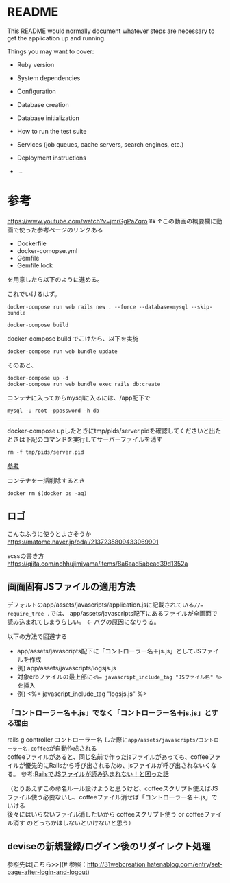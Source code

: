 # README

This README would normally document whatever steps are necessary to get the
application up and running.

Things you may want to cover:

* Ruby version

* System dependencies

* Configuration

* Database creation

* Database initialization

* How to run the test suite

* Services (job queues, cache servers, search engines, etc.)

* Deployment instructions

* ...

# 参考
 https://www.youtube.com/watch?v=jmrGgPaZqro ¥¥
↑この動画の概要欄に動画で使った参考ページのリンクある

* Dockerfile
* docker-comopse.yml
* Gemfile
* Gemfile.lock

を用意したら以下のように進める。

これでいけるはず。

```
docker-compose run web rails new . --force --database=mysql --skip-bundle
```
```
docker-compose build
```
docker-compose build でこけたら、以下を実施
```
docker-compose run web bundle update
```

そのあと、
```
docker-compose up -d
docker-compose run web bundle exec rails db:create
```

コンテナに入ってからmysqlに入るには、/app配下で
```
mysql -u root -ppassword -h db
```

---

docker-compose upしたときにtmp/pids/server.pidを確認してくださいと出たときは下記のコマンドを実行してサーバーファイルを消す
```
rm -f tmp/pids/server.pid
```
[参考](https://qiita.com/paranishian/items/862ce4de104992df48e1)


コンテナを一括削除するとき
```
docker rm $(docker ps -aq)
```

## ロゴ

こんなふうに使うとよさそうか
https://matome.naver.jp/odai/2137235809433069901

scssの書き方
https://qiita.com/nchhujimiyama/items/8a6aad5abead39d1352a

## 画面固有JSファイルの適用方法
デフォルトのapp/assets/javascripts/application.jsに記載されている```//= require_tree .```では、
app/assets/javascripts配下にあるファイルが全画面で読み込まれてしまうらしい。
← バグの原因になりうる。

以下の方法で回避する
* app/assets/javascripts配下に「コントローラー名＋js.js」としてJSファイルを作成
 * 例) app/assets/javascripts/logsjs.js
* 対象erbファイルの最上部に```<%= javascript_include_tag "JSファイル名" %>```を挿入
 * 例) <%= javascript_include_tag "logsjs.js" %>

### 「コントローラー名＋.js」でなく「コントローラー名＋js.js」とする理由
rails g controller コントローラー名 した際に```app/assets/javascripts/コントローラー名.coffee```が自動作成される<br>
coffeeファイルがあると、同じ名前で作ったjsファイルがあっても、coffeeファイルが優先的にRailsから呼び出されるため、jsファイルが呼び出されないくなる。
参考:[RailsでJSファイルが読み込まれない！と困った話](https://qiita.com/s-yank/items/cf7cadbb6c6996d67cf7)

（とりあえずこの命名ルール設けようと思うけど、coffeeスクリプト使えばJSファイル使う必要ないし、coffeeファイル消せば「コントローラー名＋.js」でいける<br>
後々にはいらないファイル消したいから coffeeスクリプト使う or coffeeファイル消す のどっちかはしないといけないと思う）

## deviseの新規登録/ログイン後のリダイレクト処理

参照先は[こちら>>](# 参照：http://31webcreation.hatenablog.com/entry/set-page-after-login-and-logout)